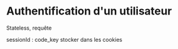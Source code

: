 # Authentification d'un utilisateur

Stateless, requête

sessionId : code_key stocker dans les cookies

